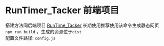 # RunTimer_Tacker 前端项目
搭建方法同后端项目 [RunTime_Tacker](https://github.com/1812z/RunTime_Tracker)
长期使用推荐使用该命令生成静态网页 `npm run build` ，生成的资源位于`dist`  
配置文件路径: `config.js`
